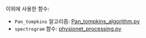 이외에 사용한 함수:
- `Pan_tompkins` 알고리즘: [Pan_tompkins_algorithm.py](https://github.com/Pramod07Ch/Pan-Tompkins-algorithm-python/blob/main/Pan_tompkins_algorithm.py)
- `spectrogram` 함수: [physionet_processing.py](https://github.com/awerdich/physionet/blob/master/physionet_processing.py)
